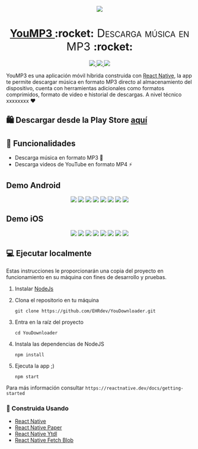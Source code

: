 <!-- Logo -->
<p align="center">
  <a href="https://github.com/EHRdev/YouMP3">
    <img src="https://user-images.githubusercontent.com/40396000/139837542-52b82bf2-9170-4807-b9a7-1b3b034c205f.png">
  </a>
</p>

<!-- Name -->
<h1 align="center">
  <a href="https://github.com/EHRdev/YouDownloader">YouMP3 </a>:rocket:<span style="font-variant-caps: petite-caps;font-size: 30px;font-weight: 400;"> Descarga música en MP3 </span>:rocket:
</h1>

<!-- Badges -->
<p align="center">
  <a href="https://reactnative.dev/">
    <img src="https://img.shields.io/badge/app-android-%231bb081?style=for-the-badge&logo=android">
  </a>
  <a href="https://reactnative.dev/">
    <img src="https://img.shields.io/badge/app-iOS-purple?style=for-the-badge&logo=apple">
  </a>
  <a href="https://play.google.com/store/apps/details?id=com.youDownloader&hl=es_MX">
    <img src="https://img.shields.io/badge/publicada%20en-Google%20play-%23ec3a3b?style=for-the-badge&logo=google%20play">
  </a>
</p>

<!-- Text -->
YouMP3 es una aplicación móvil híbrida construida con [React Native](https://reactnative.dev/), la app te permite descargar música en formato MP3 directo al almacenamiento del dispositivo, cuenta con herramientas adicionales como formatos comprimidos, formato de video e historial de descargas. A nivel técnico xxxxxxxx ❤️

## 🛍️ Descargar desde la Play Store [aquí](https://play.google.com/store/apps/details?id=com.youMP3&hl=es_MX)

## 🌟 Funcionalidades

- Descarga música en formato MP3 🎵
- Descarga videos de YouTube en formato MP4 ⚡

<!-- Screens Android -->

## Demo Android

<p align="center">
  <img src="https://user-images.githubusercontent.com/40396000/140002017-1f45760e-3f8a-4ff4-9714-5576ac590150.png">
  <img src="https://user-images.githubusercontent.com/40396000/140002019-08b3e15d-ef7a-4613-b9ef-f83e8dc445b6.png">
  <img src="https://user-images.githubusercontent.com/40396000/140002020-d70a2909-7b19-46dc-878c-34b028eb3d04.png">
  <img src="https://user-images.githubusercontent.com/40396000/140002021-29390770-9d23-475a-9a57-2056183197b9.png">
  <img src="https://user-images.githubusercontent.com/40396000/140002022-fd6c5383-4b55-424f-a209-81a8aa261acf.png">
  <img src="https://user-images.githubusercontent.com/40396000/140002023-45e605c3-3e6c-4861-85a5-0000bcf062bc.png">
  <img src="https://user-images.githubusercontent.com/40396000/140002027-acae2ebb-0586-46b4-b07b-6477688cda75.png">
  <img src="https://user-images.githubusercontent.com/40396000/140002024-452de740-3cbb-437f-9743-ab9e12483eb6.png">
</p>

<!-- Screens iOs -->

## Demo iOS

<p align="center">
  <img src="https://user-images.githubusercontent.com/40396000/140002137-951909b9-5099-427c-8c35-a4268a5157c9.PNG">
  <img src="https://user-images.githubusercontent.com/40396000/140002138-0dae39b4-4204-45c8-bd61-940fe909f5da.PNG">
  <img src="https://user-images.githubusercontent.com/40396000/140002139-b92d35e4-7a31-4963-8e84-d4419b1dc324.PNG">
  <img src="https://user-images.githubusercontent.com/40396000/140002141-4f210e8a-f37a-4c24-8cda-03e8f01b40b0.PNG">
  <img src="https://user-images.githubusercontent.com/40396000/140002142-07df91e4-03f2-4578-80c7-a4e50d1a19ee.PNG">
  <img src="https://user-images.githubusercontent.com/40396000/140002144-b5fac103-cbb1-436b-bde0-f12296e1b6cc.PNG">
  <img src="https://user-images.githubusercontent.com/40396000/140002145-5657d386-6b86-431e-ab55-6e2c702caf15.PNG">
  <img src="https://user-images.githubusercontent.com/40396000/140002146-1a49c9ca-fc65-46b3-bae3-ba40fe21266c.PNG">
</p>

## 💻 Ejecutar localmente

Estas instrucciones le proporcionarán una copia del proyecto en funcionamiento en su máquina con fines de desarrollo y pruebas.

1. Instalar [NodeJs](https://nodejs.org/en/)
2. Clona el repositorio en tu máquina

    ```
    git clone https://github.com/EHRdev/YouDownloader.git
    ```

2.  Entra en la raíz del proyecto

    ```
    cd YouDownloader
    ```

3.  Instala las dependencias de NodeJS

    ```
    npm install
    ```

4.  Ejecuta la app ;)

    ```
    npm start
    ```
Para más información consultar `https://reactnative.dev/docs/getting-started`

### 💎 Construida Usando
- [React Native](https://reactnative.dev/)
- [React Native Paper](https://callstack.github.io/react-native-paper/)
- [React Native Ytdl](https://github.com/ytdl-js/react-native-ytdl)
- [React Native Fetch Blob](https://github.com/joltup/rn-fetch-blob)
